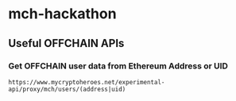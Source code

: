 # mch-hackathon

## Useful OFFCHAIN APIs

### Get OFFCHAIN user data from Ethereum Address or UID
`https://www.mycryptoheroes.net/experimental-api/proxy/mch/users/(address|uid)`

